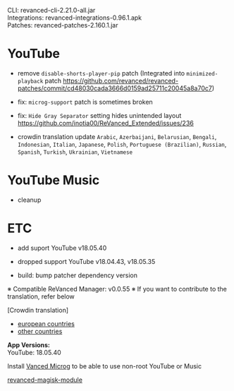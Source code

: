 CLI: revanced-cli-2.21.0-all.jar  
Integrations: revanced-integrations-0.96.1.apk  
Patches: revanced-patches-2.160.1.jar  

YouTube
==
- remove `disable-shorts-player-pip` patch (Integrated into `minimized-playback` patch https://github.com/revanced/revanced-patches/commit/cd48030cada3666d0159ad25711c20045a8a70c7)
- fix: `microg-support` patch is sometimes broken
- fix: `Hide Gray Separator` setting hides unintended layout https://github.com/inotia00/ReVanced_Extended/issues/236

- crowdin translation update
`Arabic`, `Azerbaijani`, `Belarusian`, `Bengali`, `Indonesian`, `Italian`, `Japanese`, `Polish`, `Portuguese (Brazilian)`, `Russian`, `Spanish`, `Turkish`, `Ukrainian`, `Vietnamese`

YouTube Music
==
- cleanup

ETC
==
- add suport YouTube v18.05.40
- dropped support YouTube v18.04.43, v18.05.35

- build: bump patcher dependency version

※ Compatible ReVanced Manager: v0.0.55
※ If you want to contribute to the translation, refer below

[Crowdin translation]
- [european countries](https://crowdin.com/project/revancedextendedeu)
- [other countries](https://crowdin.com/project/revancedextended)
  
**App Versions:**  
YouTube: 18.05.40  

Install [Vanced Microg](https://github.com/TeamVanced/VancedMicroG/releases) to be able to use non-root YouTube or Music  

[revanced-magisk-module](https://github.com/j-hc/revanced-magisk-module)  

